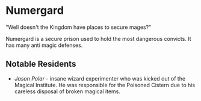 # Numergard

"Well doesn't the Kingdom have places to secure mages?"

Numergard is a secure prison used to hold the most dangerous convicts. It has many anti magic defenses.

## Notable Residents

- *Jason Polar* - insane wizard experimenter who was kicked out of the Magical Institute.
He was responsible for the Poisoned Cistern due to his careless disposal of broken magical items.
